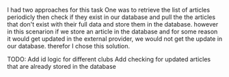 I had two approaches for this task One was to retrieve the list of articles periodicly then check if they exist in our database and pull the the articles that don't exist with their full data and store them in the database. however in this scenarion if we store an article in the database and for some reason it would get updated in the external provider, we would not get the update in our database. therefor I chose this solution.

TODO:
Add id logic for different clubs
Add checking for updated articles that are already stored in the database
